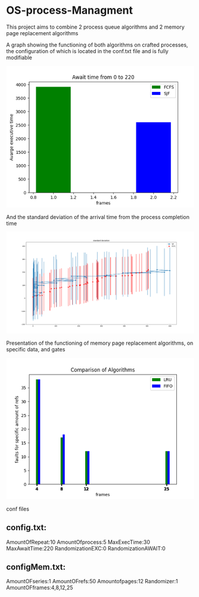 # OS-process-Managment

This project aims to combine 2 process queue algorithms and 2 memory page replacement algorithms



A graph showing the functioning of both algorithms on crafted processes, the configuration of which is located in the conf.txt file and is fully modifiable


![alt text](https://github.com/Virtualbasic/OS-process-Managment/blob/main/data/grafFCFSSJF.PNG?raw=true) 

And the standard deviation of the arrival time from the process completion time

![alt text](https://github.com/Virtualbasic/OS-process-Managment/blob/main/data/deviation.PNG?raw=true)

Presentation of the functioning of memory page replacement algorithms, on specific data, and gates

![alt text](https://github.com/Virtualbasic/OS-process-Managment/blob/main/data/grafMEM.PNG?raw=true)


conf files 

config.txt:
-----------
AmountOfRepeat:10
AmountOfprocess:5
MaxExecTime:30
MaxAwaitTime:220
RandomizationEXC:0
RandomizationAWAIT:0

configMem.txt:
------------
AmountOFseries:1
AmountOFrefs:50
Amountofpages:12
Randomizer:1
AmountOFframes:4,8,12,25

